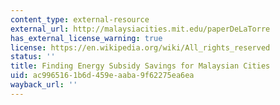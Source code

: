 ```yaml
---
content_type: external-resource
external_url: http://malaysiacities.mit.edu/paperDeLaTorre
has_external_license_warning: true
license: https://en.wikipedia.org/wiki/All_rights_reserved
status: ''
title: Finding Energy Subsidy Savings for Malaysian Cities
uid: ac996516-1b6d-459e-aaba-9f62275ea6ea
wayback_url: ''
---
```

